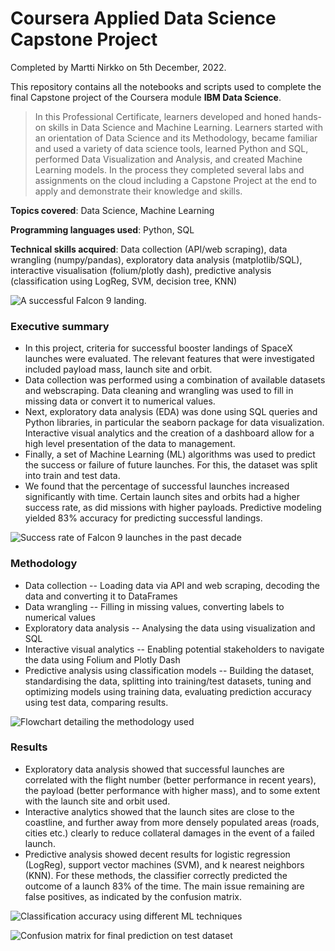 # Coursera Applied Data Science Capstone Project

Completed by Martti Nirkko on 5th December, 2022.

This repository contains all the notebooks and scripts used to complete the final Capstone project of the Coursera module **IBM Data Science**.

> In this Professional Certificate, learners developed and honed hands-on skills in Data Science and Machine Learning.
> Learners started with an orientation of Data Science and its Methodology, became familiar and used a variety of data science tools, learned Python and SQL, performed Data Visualization and Analysis, and created Machine Learning models. 
> In the process they completed several labs and assignments on the cloud including a Capstone Project at the end to apply and demonstrate their knowledge and skills.

**Topics covered**: Data Science, Machine Learning

**Programming languages used**: Python, SQL 

**Technical skills acquired**: Data collection (API/web scraping), data wrangling (numpy/pandas), exploratory data analysis (matplotlib/SQL), interactive visualisation (folium/plotly dash), predictive analysis (classification using LogReg, SVM, decision tree, KNN)

![A successful Falcon 9 landing.](https://github.com/mnirkko/datascience/assets/6942556/1727f30d-174d-4337-9186-d3a9b8280f44#center)

### Executive summary
* In this project, criteria for successful booster landings of SpaceX launches were evaluated. The relevant features that were investigated included payload mass, launch site and orbit.
* Data collection was performed using a combination of available datasets and webscraping. Data cleaning and wrangling was used to fill in missing data or convert it to numerical values.
* Next, exploratory data analysis (EDA) was done using SQL queries and Python libraries, in particular the seaborn package for data visualization. Interactive visual analytics and the creation of a dashboard allow for a high level presentation of the data to management.
* Finally, a set of Machine Learning (ML) algorithms was used to predict the success or failure of future launches. For this, the dataset was split into train and test data.
* We found that the percentage of successful launches increased significantly with time. Certain launch sites and orbits had a higher success rate, as did missions with higher payloads. Predictive modeling yielded 83% accuracy for predicting successful landings.

![Success rate of Falcon 9 launches in the past decade](https://github.com/mnirkko/datascience/assets/6942556/2c16bf9a-659c-4735-b314-2d493ee73868#center)

### Methodology
* Data collection -- Loading data via API and web scraping, decoding the data and converting it to DataFrames
* Data wrangling -- Filling in missing values, converting labels to numerical values
* Exploratory data analysis -- Analysing the data using visualization and SQL
* Interactive visual analytics -- Enabling potential stakeholders to navigate the data using Folium and Plotly Dash
* Predictive analysis using classification models -- Building the dataset, standardising the data, splitting into training/test datasets, tuning and optimizing models using training data, evaluating prediction accuracy using test data, comparing results.

![Flowchart detailing the methodology used](https://github.com/mnirkko/datascience/assets/6942556/c35c8c7c-77a0-4090-892d-cb54e8b4e192#center)

### Results
* Exploratory data analysis showed that successful launches are correlated with the flight number (better performance in recent years), the payload (better performance with higher mass), and to some extent with the launch site and orbit used.
* Interactive analytics showed that the launch sites are close to the coastline, and further away from more densely populated areas (roads, cities etc.) clearly to reduce collateral damages in the event of a failed launch.
* Predictive analysis showed decent results for logistic regression (LogReg), support vector machines (SVM), and k nearest neighbors (KNN). For these methods, the classifier correctly predicted the outcome of a launch 83% of the time. The main issue remaining are false positives, as indicated by the confusion matrix.

![Classification accuracy using different ML techniques](https://github.com/mnirkko/datascience/assets/6942556/6695f459-11c0-4a5d-967e-2b34b720a291#center)

![Confusion matrix for final prediction on test dataset](https://github.com/mnirkko/datascience/assets/6942556/939f384b-fd2e-4e6c-9e81-fdbd1107eac6#center)
